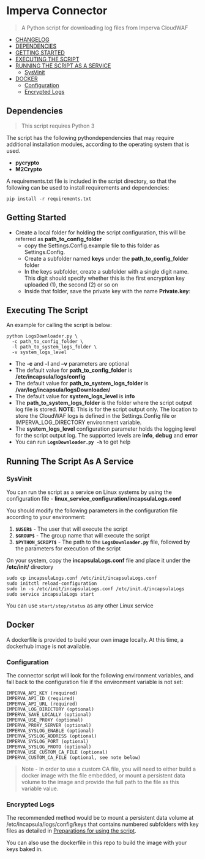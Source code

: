 # Imperva Connector

> A Python script for downloading log files from Imperva CloudWAF

- [CHANGELOG](https://github.com/imperva/incapsula-logs-downloader/blob/master/CHANGELOG.md)  
- [DEPENDENCIES](#dependencies)
- [GETTING STARTED](#getting-started)  
- [EXECUTING THE SCRIPT](#executing-the-script)
- [RUNNING THE SCRIPT AS A SERVICE](#running-the-script-as-a-service)
	- [SysVinit](#sysvinit)
- [DOCKER](#docker)  
	- [Configuration](#configuration)  
	- [Encrypted Logs](#encrypted-logs)

## Dependencies

> This script requires Python 3

The script has the following pythondependencies that may require additional installation modules, according to the operating system that is used. 

- **pycrypto**
- **M2Crypto**

A requirements.txt file is included in the script directory, so that the following can be used to install requirements and dependencies:

```
pip install -r requirements.txt
```

## Getting Started

- Create a local folder for holding the script configuration, this will be referred as **path_to_config_folder**
	- copy the Settings.Config.example file to this folder as Settings.Config.
	- Create a subfolder named **keys** under the **path_to_config_folder** folder 
	- In the keys subfolder, create a subfolder with a single digit name. This digit should specify whether this is the first encryption key uploaded (1), the second (2) or so on
	- Inside that folder, save the private key with the name **Private.key**:

## Executing The Script

An example for calling the script is below:

```
python LogsDownloader.py \
  -c path_to_config_folder \
  -l path_to_system_logs_folder \
  -v system_logs_level
```

- The **-c** and **-l** and **–v** parameters are optional
- The default value for **path_to_config_folder** is **/etc/incapsula/logs/config**
- The default value for **path_to_system_logs_folder** is **/var/log/incapsula/logsDownloader/**
- The default value for **system_logs_level** is **info**
- The **path_to_system_logs_folder** is the folder where the script output log file is stored. **NOTE**: This is for the script output only. The location to store the CloudWAF logs is defined in the Settings.Config file or IMPERVA_LOG_DIRECTORY environment variable.
- The **system_logs_level** configuration parameter holds the logging level for the script output log. The supported levels are **info**, **debug** and **error**
- You can run **`LogsDownloader.py -h`** to get help

## Running The Script As A Service

### SysVinit
You can run the script as a service on Linux systems by using the configuration file - **linux_service_configuration/incapsulaLogs.conf**

You should modify the following parameters in the configuration file according to your environment:
1. **`$USER$`** - The user that will execute the script
2. **`$GROUP$`** - The group name that will execute the script
3. **`$PYTHON_SCRIPT$`** - The path to the **`LogsDownloader.py`** file, followed by the parameters for execution of the script

On your system, copy the **incapsulaLogs.conf** file and place it under the **/etc/init/** directory
```
sudo cp incapsulaLogs.conf /etc/init/incapsulaLogs.conf
sudo initctl reload-configuration
sudo ln -s /etc/init/incapsulaLogs.conf /etc/init.d/incapsulaLogs
sudo service incapsulaLogs start
```

You can use `start/stop/status` as any other Linux service

## Docker

A dockerfile is provided to build your own image locally. At this time, a dockerhub image is not available.

### Configuration

The connector script will look for the following environment variables, and fall back to the configuration file if the environment variable is not set:

	IMPERVA_API_KEY (required)  
	IMPERVA_API_ID (required)  
	IMPERVA_API_URL (required)  
	IMPERVA_LOG_DIRECTORY (optional)  
	IMPERVA_SAVE_LOCALLY (optional)  
	IMPERVA_USE_PROXY (optional)  
	IMPERVA_PROXY_SERVER (optional)  
	IMPERVA_SYSLOG_ENABLE (optional)  
	IMPERVA_SYSLOG_ADDRESS (optional)  
	IMPERVA_SYSLOG_PORT (optional)  
	IMPERVA_SYSLOG_PROTO (optional)  
	IMPERVA_USE_CUSTOM_CA_FILE (optional)  
	IMPERVA_CUSTOM_CA_FILE (optional, see note below)

> Note - In order to use a custom CA file, you will need to either build a docker image with the file embedded, or mount a persistent data volume to the image and provide the full path to the file as this variable value.

### Encrypted Logs
	
The recommended method would be to mount a persistent data volume at /etc/incapsula/logs/config/keys that contains numbered subfolders with key files as detailed in [Preparations for using the script](#preparations-for-using-the-script).

You can also use the dockerfile in this repo to build the image with your keys baked in.